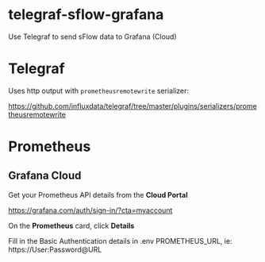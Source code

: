 # telegraf-sflow-grafana
Use Telegraf to send sFlow data to Grafana (Cloud)

# Telegraf

Uses http output with `prometheusremotewrite` serializer:

https://github.com/influxdata/telegraf/tree/master/plugins/serializers/prometheusremotewrite

# Prometheus

## Grafana Cloud

Get your Prometheus API details from the **Cloud Portal**

https://grafana.com/auth/sign-in/?cta=myaccount

On the **Prometheus** card, click **Details**

Fill in the Basic Authentication details in .env PROMETHEUS_URL, ie: https://User:Password@URL
